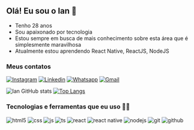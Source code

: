 ## Olá! Eu sou o Ian 👋

- Tenho 28 anos
- Sou apaixonado por tecnologia
- Estou sempre em busca de mais conhecimento sobre esta área que é simplesmente maravilhosa
- Atualmente estou aprendendo React Native, ReactJS, NodeJS


### Meus contatos

[![Instagram](https://img.shields.io/badge/Instagram-E4405F?style=for-the-badge&logo=instagram&logoColor=white)](https://www.instagram.com/ianabreu.dev/)
[![Linkedin](https://img.shields.io/badge/LinkedIn-0077B5?style=for-the-badge&logo=linkedin&logoColor=white)](https://www.linkedin.com/in/ian-abreu)
[![Whatsapp](https://img.shields.io/badge/WhatsApp-25D366?style=for-the-badge&logo=whatsapp&logoColor=white)](https://linkwhats.app/9848e9)
[![Gmail](https://img.shields.io/badge/Gmail-D14836?style=for-the-badge&logo=gmail&logoColor=white)](mailto:ianabreudev@gmail.com?)


![Ian GitHub stats](https://github-readme-stats.vercel.app/api?username=ianabreu&show_icons=true&theme=merko&count_private=true&locale=pt-br)
[![Top Langs](https://github-readme-stats.vercel.app/api/top-langs/?username=ianabreu&layout=compact&langs_count=8&theme=merko&locale=pt-br)](https://github.com/ianabreu?tab=repositories)


### Tecnologias e ferramentas que eu uso 👨‍💻

<div style="display: inline_block">
  <img align="center" alt="html5" src="https://img.shields.io/badge/HTML5-E34F26?style=for-the-badge&logo=html5&logoColor=white" />
  <img align="center" alt="css" src="https://img.shields.io/badge/CSS3-1572B6?style=for-the-badge&logo=css3&logoColor=white" />
  <img align="center" alt="js" src="https://img.shields.io/badge/JavaScript-F7DF1E?style=for-the-badge&logo=javascript&logoColor=black" />
  <img align="center" alt="ts" src="https://img.shields.io/badge/TypeScript-007ACC?style=for-the-badge&logo=typescript&logoColor=white" />
  <img align="center" alt="react" src="https://img.shields.io/badge/React-20232A?style=for-the-badge&logo=react&logoColor=61DAFB" />
  <img align="center" alt="react native" src="https://img.shields.io/badge/React_Native-20232A?style=for-the-badge&logo=react&logoColor=61DAFB" />
  <img align="center" alt="nodejs" src="https://img.shields.io/badge/Node.js-43853D?style=for-the-badge&logo=node.js&logoColor=white" />
  <img align="center" alt="git" src="https://img.shields.io/badge/GIT-E44C30?style=for-the-badge&logo=git&logoColor=white" />
  <img align="center" alt="github" src="https://img.shields.io/badge/GitHub-100000?style=for-the-badge&logo=github&logoColor=white" />
  
</div><br/>
